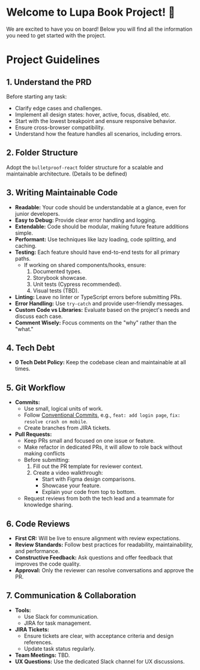 # Welcome to Lupa Book Project! 🎉

We are excited to have you on board!
Below you will find all the information you need to get started with the project.

# Project Guidelines

## 1. Understand the PRD

Before starting any task:

- Clarify edge cases and challenges.
- Implement all design states: hover, active, focus, disabled, etc.
- Start with the lowest breakpoint and ensure responsive behavior.
- Ensure cross-browser compatibility.
- Understand how the feature handles all scenarios, including errors.

## 2. Folder Structure

Adopt the `bulletproof-react` folder structure for a scalable and maintainable architecture.
(Details to be defined)

## 3. Writing Maintainable Code

- **Readable:** Your code should be understandable at a glance, even for junior developers.
- **Easy to Debug:** Provide clear error handling and logging.
- **Extendable:** Code should be modular, making future feature additions simple.
- **Performant:** Use techniques like lazy loading, code splitting, and caching.
- **Testing:** Each feature should have end-to-end tests for all primary paths.
  - If working on shared components/hooks, ensure:
    1. Documented types.
    2. Storybook showcase.
    3. Unit tests (Cypress recommended).
    4. Visual tests (TBD).
- **Linting:** Leave no linter or TypeScript errors before submitting PRs.
- **Error Handling:** Use `try-catch` and provide user-friendly messages.
- **Custom Code vs Libraries:** Evaluate based on the project's needs and discuss each case.
- **Comment Wisely:** Focus comments on the "why" rather than the "what."

## 4. Tech Debt

- **0 Tech Debt Policy:** Keep the codebase clean and maintainable at all times.

## 5. Git Workflow

- **Commits:**
  - Use small, logical units of work.
  - Follow [Conventional Commits](https://www.conventionalcommits.org/en/v1.0.0/), e.g., `feat: add login page`, `fix: resolve crash on mobile`.
  - Create branches from JIRA tickets.
- **Pull Requests:**
  - Keep PRs small and focused on one issue or feature.
  - Make refactor in dedicated PRs, it will allow to role back without making conflicts
  - Before submitting:
    1. Fill out the PR template for reviewer context.
    2. Create a video walkthrough:
       - Start with Figma design comparisons.
       - Showcase your feature.
       - Explain your code from top to bottom.
  - Request reviews from both the tech lead and a teammate for knowledge sharing.

## 6. Code Reviews

- **First CR:** Will be live to ensure alignment with review expectations.
- **Review Standards:** Follow best practices for readability, maintainability, and performance.
- **Constructive Feedback:** Ask questions and offer feedback that improves the code quality.
- **Approval:** Only the reviewer can resolve conversations and approve the PR.

## 7. Communication & Collaboration

- **Tools:**
  - Use Slack for communication.
  - JIRA for task management.
- **JIRA Tickets:**
  - Ensure tickets are clear, with acceptance criteria and design references.
  - Update task status regularly.
- **Team Meetings:** TBD.
- **UX Questions:** Use the dedicated Slack channel for UX discussions.
